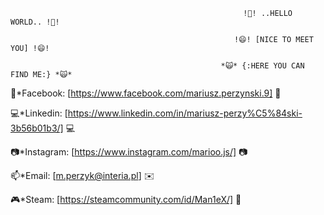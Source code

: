                                                         !👋! ..HELLO WORLD.. !👋!
   
                                                      !😄! [NICE TO MEET YOU] !😄!
   
                                                   *🙀* {:HERE YOU CAN FIND ME:} *🙀*

📲*Facebook:                              [https://www.facebook.com/mariusz.perzynski.9] 📲

💻*Linkedin:                      [https://www.linkedin.com/in/mariusz-perzy%C5%84ski-3b56b01b3/] 💻

📷*Instagram:                                [https://www.instagram.com/marioo.js/] 📷

📫*Email:                                             [m.perzyk@interia.pl] ✉️
 
🎮*Steam:                                     [https://steamcommunity.com/id/Man1eX/] 👾





